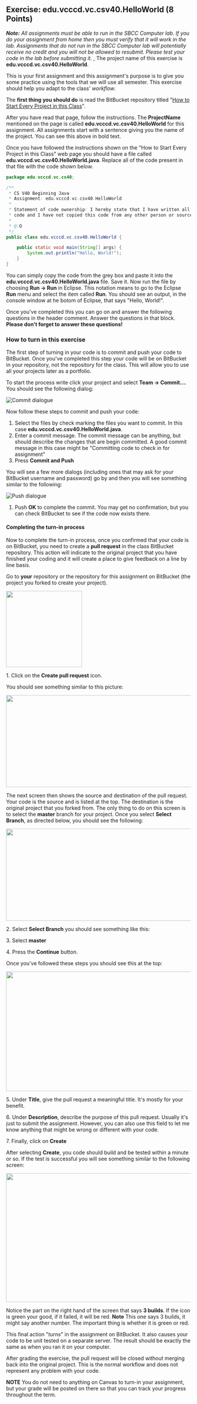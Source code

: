 ## Exercise: edu.vcccd.vc.csv40.HelloWorld (8 Points)


_**Note:** All assignments must be able to run in the SBCC Computer lab. If you do your assignment from home then you must verify that it will work in the lab. Assignments that do not run in the SBCC Computer lab will potentially receive no credit and you will not be allowed to resubmit. Please test your code in the lab before submitting it._
,
The project name of this exercise is **edu.vcccd.vc.csv40.HelloWorld**.

This is your first assignment and this assignment's purpose is to give you some practice using the tools that we will use all semester. This exercise should help you adapt to the class' _workflow_.

The **first thing you should do** is read the BitBucket repository titled "[How to Start Every Project in this Class](http://209.129.49.15:7990/projects/CS105/repos/allan.knight/browse/HowToStartEveryProject.md)".

After you have read that page, follow the instructions. The **ProjectName** mentioned on the page is called **edu.vcccd.vc.csv40.HelloWorld** for this assignment. All assignments start with a sentence giving you the name of the project. You can see this above in bold text.

Once you have followed the instructions shown on the "How to Start Every Project in this Class" web page you should have a file called **edu.vcccd.vc.csv40.HelloWorld.java**. Replace all of the code present in that file with the code shown below.
 
  
```java
package edu.vcccd.vc.cs40;

/**
 * CS V40 Beginning Java
 * Assignment: edu.vcccd.vc.csv40.HelloWorld
 * 
 * Statement of code ownership: I hereby state that I have written all of this
 * code and I have not copied this code from any other person or source.
 *
 * @:O 
 */
public class edu.vcccd.vc.csv40.HelloWorld {

    public static void main(String[] args) {
        System.out.println("Hello, World!");
    }
}
```  

You can simply copy the code from the grey box and paste it into the **edu.vcccd.vc.csv40.HelloWorld.java** file. Save it. Now run the file by choosing **Run -> Run** in Eclipse. This notation means to go to the Eclipse **Run** menu and select the item called **Run**. You should see an output, in the console window at he botom of Eclipse, that says "Hello, World!".

Once you've completed this you can go on and answer the following questions in the header comment. Answer the questions in that block. **Please don't forget to answer these questions!** 

### How to turn in this exercise

The first step of turning in your code is to commit and push your code to BitBucket. Once you've completed this step your code will be on BitBucket in your repository, not the repository for the class. This will allow you to use all your projects later as a portfolio.

To start the process write click your project and select **Team -> Commit...**. You should see the following dialog:

![Commit dialogue](https://www.dropbox.com/s/lojod76ghyzl626/commit-git.png?dl=1)

Now follow these steps to commit and push your code:

1. Select the files by check marking the files you want to commit. In this case **edu.vcccd.vc.csv40.HelloWorld.java**. 
2. Enter a commit message. The commit message can be anything, but should describe the changes that are begin committed. A good commit message in this case might be "Committing code to check in for assignment"
3. Press **Commit and Push**

You will see a few more dialogs (including ones that may ask for your BitBucket username and password) go by and then you will see something similar to the following:

![Push dialogue](https://www.dropbox.com/s/niao32p4abbx4k2/push-git.png?dl=1)

1. Push **OK** to complete the commit. You may get no confirmation, but you can check BitBucket to see if the code now exists there.

#### Completing the turn-in process

Now to complete the turn-in process, once you confirmed that your code is on BitBucket, you need to create a **pull request** in the class BitBucket repository. This action will indicate to the original project that you have finished your coding and it will create a place to give feedback on a line by line basis. 

Go to **your** repository or the repository for this assignment on BitBucket (the project you forked to create your project).

<img src="https://www.dropbox.com/s/p40wg00a72khhpv/create-pull-request.png?dl=1" width="207" height="207" />

1\. Click on the **Create pull request** icon. 

You should see something similar to this picture:


<img src="https://www.dropbox.com/s/rrgmvpc9wtfjqrr/pull-request-screen-first.png?dl=1" width="600" height="250" />

The next screen then shows the source and destination of the pull request. Your code is the source and is listed at the top. The destination is the original project that you forked from. The only thing to do on this screen is to select the **master** branch for your project. Once you select **Select Branch**, as directed below, you should see the following:

<img src="https://www.dropbox.com/s/r9cmia1ixppglko/pull-request-master.png?dl=1" width="600" height="250" />

2\. Select **Select Branch** you should see something like this:

3\. Select **master** 

4\. Press the **Continue** button.

Once you've followed these steps you should see this at the top:

<img src="https://www.dropbox.com/s/mglhiaeqd2qn72p/pull-request-description.png?dl=1" width="514" height="325" />

5\. Under **Title**, give the pull request a meaningful title. It's mostly for your benefit.

6\. Under **Description**, describe the purpose of this pull request. Usually it's just to submit the assignment. However, you can also use this field to let me know anything that might be wrong or different with your code.

7\. Finally, click on **Create**

After selecting **Create**, you code should build and be tested within a minute or so. If the test is successful you will see something similar to the following screen:

<img src="https://www.dropbox.com/s/sy4c82pi4glk5pu/pull-request-submitted.png?dl=1" width="740" height="350" />

Notice the part on the right hand of the screen that says **3 builds**. If the icon is green your good, if it failed, it will be red. **Note** This one says 3 builds, it might say another number. The important thing is whether it is green or red.

This final action "_turns_" in the assignment on BitBucket. It also causes your code to be unit tested on a separate server. The result should be exactly the same as when you ran it on your computer.

After grading the exercise, the pull request will be closed without merging back into the original project. This is the normal workflow and does not represent any problem with your code.

**NOTE** You do not need to anything on Canvas to turn-in your assignment, but your grade will be posted on there so that you can track your progress throughout the term.

